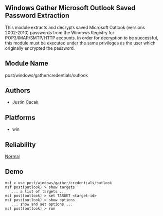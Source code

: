 ## Windows Gather Microsoft Outlook Saved Password Extraction

This module extracts and decrypts saved Microsoft Outlook 
(versions 2002-2010) passwords from the Windows Registry for 
POP3/IMAP/SMTP/HTTP accounts. In order for decryption to be 
successful, this module must be executed under the same 
privileges as the user which originally encrypted the 
password.


## Module Name
post/windows/gather/credentials/outlook

## Authors
* Justin Cacak





## Platforms
* win

## Reliability
[Normal](https://github.com/rapid7/metasploit-framework/wiki/Exploit-Ranking)

## Demo

```
msf > use post/windows/gather/credentials/outlook
msf post(outlook) > show targets
   ... a list of targets ...
msf post(outlook) > set TARGET <target-id>
msf post(outlook) > show options
   ... show and set options ...
msf post(outlook) > run
```
    
    
